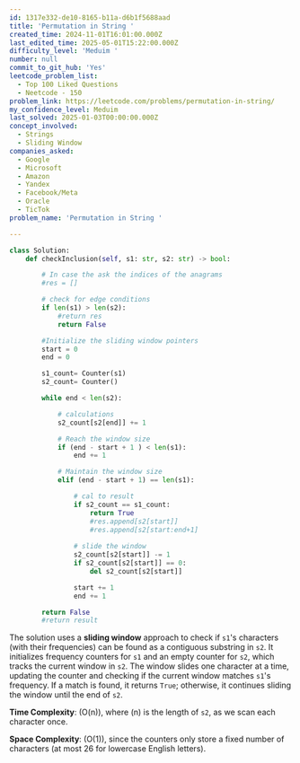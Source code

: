 ```yaml
---
id: 1317e332-de10-8165-b11a-d6b1f5688aad
title: 'Permutation in String '
created_time: 2024-11-01T16:01:00.000Z
last_edited_time: 2025-05-01T15:22:00.000Z
difficulty_level: 'Meduim '
number: null
commit_to_git_hub: 'Yes'
leetcode_problem_list:
  - Top 100 Liked Questions
  - Neetcode - 150
problem_link: https://leetcode.com/problems/permutation-in-string/
my_confidence_level: Meduim
last_solved: 2025-01-03T00:00:00.000Z
concept_involved:
  - Strings
  - Sliding Window
companies_asked:
  - Google
  - Microsoft
  - Amazon
  - Yandex
  - Facebook/Meta
  - Oracle
  - TicTok
problem_name: 'Permutation in String '

---
```


```python
class Solution:
    def checkInclusion(self, s1: str, s2: str) -> bool:

        # In case the ask the indices of the anagrams
        #res = []

        # check for edge conditions 
        if len(s1) > len(s2): 
            #return res 
            return False 

        #Initialize the sliding window pointers
        start = 0
        end = 0

        s1_count= Counter(s1)
        s2_count= Counter()

        while end < len(s2): 

            # calculations
            s2_count[s2[end]] += 1

            # Reach the window size
            if (end - start + 1 ) < len(s1): 
                end += 1 

            # Maintain the window size
            elif (end - start + 1) == len(s1): 

                # cal to result 
                if s2_count == s1_count: 
                    return True 
                    #res.append[s2[start]]
                    #res.append[s2[start:end+1]
                
                # slide the window
                s2_count[s2[start]] -= 1
                if s2_count[s2[start]] == 0: 
                    del s2_count[s2[start]]

                start += 1
                end += 1

        return False 
        #return result
```

The solution uses a **sliding window** approach to check if `s1`'s characters (with their frequencies) can be found as a contiguous substring in `s2`. It initializes frequency counters for `s1` and an empty counter for `s2`, which tracks the current window in `s2`. The window slides one character at a time, updating the counter and checking if the current window matches `s1`'s frequency. If a match is found, it returns `True`; otherwise, it continues sliding the window until the end of `s2`.

**Time Complexity**: (O(n)), where (n) is the length of `s2`, as we scan each character once.

**Space Complexity**: (O(1)), since the counters only store a fixed number of characters (at most 26 for lowercase English letters).
